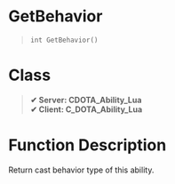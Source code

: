 # GetBehavior
> `int GetBehavior()`
# Class
> __✔ Server: CDOTA_Ability_Lua__  
> __✔ Client: C_DOTA_Ability_Lua__  
# Function Description
Return cast behavior type of this ability.
